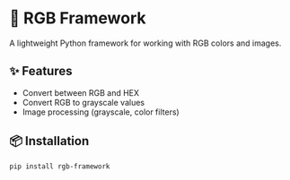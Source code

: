 # 🎨 RGB Framework

A lightweight Python framework for working with RGB colors and images.

## ✨ Features
- Convert between RGB and HEX
- Convert RGB to grayscale values
- Image processing (grayscale, color filters)

## 📦 Installation
```bash
pip install rgb-framework
